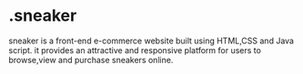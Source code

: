 # .sneaker

sneaker is a front-end e-commerce website built using HTML,CSS and Java script.
it provides an attractive and responsive platform for users to browse,view and purchase sneakers online.
